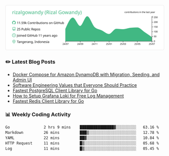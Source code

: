 ![profile-details](profile-summary-card-output/vue/0-profile-details.svg)

### :pencil2: Latest Blog Posts
<!-- BLOG-POST-LIST:START -->
- [Docker Compose for Amazon DynamoDB with Migration, Seeding, and Admin UI](https://medium.com/geekculture/docker-compose-for-amazon-dynamodb-with-migration-seeding-and-admin-ui-db11a348cc6a?source=rss-5763b0f1aba6------2)
- [Software Engineering Values that Everyone Should Practice](https://levelup.gitconnected.com/software-engineering-values-that-everyone-should-practice-c980d00cd103?source=rss-5763b0f1aba6------2)
- [Fastest PostgreSQL Client Library for Go](https://levelup.gitconnected.com/fastest-postgresql-client-library-for-go-579fa97909fb?source=rss-5763b0f1aba6------2)
- [How to Setup Grafana Loki for Free Log Management](https://levelup.gitconnected.com/how-to-setup-grafana-loki-for-free-log-management-ceb60558503c?source=rss-5763b0f1aba6------2)
- [Fastest Redis Client Library for Go](https://levelup.gitconnected.com/fastest-redis-client-library-for-go-7993f618f5ab?source=rss-5763b0f1aba6------2)
<!-- BLOG-POST-LIST:END -->

### 📊 Weekly Coding Activity
<!--START_SECTION:waka-->

```txt
Go               2 hrs 9 mins    ███████████████▓░░░░░░░░░   63.16 %
Markdown         26 mins         ███▒░░░░░░░░░░░░░░░░░░░░░   12.78 %
YAML             22 mins         ██▓░░░░░░░░░░░░░░░░░░░░░░   10.84 %
HTTP Request     11 mins         █▒░░░░░░░░░░░░░░░░░░░░░░░   05.68 %
Log              11 mins         █▒░░░░░░░░░░░░░░░░░░░░░░░   05.45 %
```

<!--END_SECTION:waka-->
